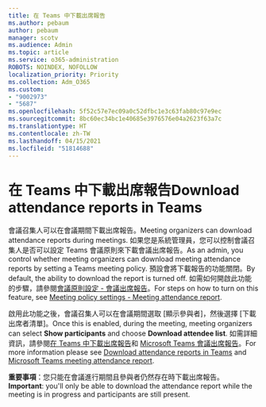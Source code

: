 ```yaml
---
title: 在 Teams 中下載出席報告
ms.author: pebaum
author: pebaum
manager: scotv
ms.audience: Admin
ms.topic: article
ms.service: o365-administration
ROBOTS: NOINDEX, NOFOLLOW
localization_priority: Priority
ms.collection: Adm_O365
ms.custom:
- "9002973"
- "5687"
ms.openlocfilehash: 5f52c57e7ec09a0c52dfbc1e3c63fab80c97e9ec
ms.sourcegitcommit: 8bc60ec34bc1e40685e3976576e04a2623f63a7c
ms.translationtype: HT
ms.contentlocale: zh-TW
ms.lasthandoff: 04/15/2021
ms.locfileid: "51814688"
---
```

# <a name="download-attendance-reports-in-teams"></a><span data-ttu-id="95bd2-102">在 Teams 中下載出席報告</span><span class="sxs-lookup"><span data-stu-id="95bd2-102">Download attendance reports in Teams</span></span>

<span data-ttu-id="95bd2-103">會議召集人可以在會議期間下載出席報告。</span><span class="sxs-lookup"><span data-stu-id="95bd2-103">Meeting organizers can download attendance reports during meetings.</span></span> <span data-ttu-id="95bd2-104">如果您是系統管理員，您可以控制會議召集人是否可以設定 Teams 會議原則來下載會議出席報告。</span><span class="sxs-lookup"><span data-stu-id="95bd2-104">As an admin, you control whether meeting organizers can download meeting attendance reports by setting a Teams meeting policy.</span></span> <span data-ttu-id="95bd2-105">預設會將下載報告的功能關閉。</span><span class="sxs-lookup"><span data-stu-id="95bd2-105">By default, the ability to download the report is turned off.</span></span> <span data-ttu-id="95bd2-106">如需如何開啟此功能的步驟，請參閱[會議原則設定 - 會議出席報告](https://docs.microsoft.com/microsoftteams/meeting-policies-in-teams#meeting-policy-settings---meeting-attendance-report)。</span><span class="sxs-lookup"><span data-stu-id="95bd2-106">For steps on how to turn on this feature, see  [Meeting policy settings - Meeting attendance report](https://docs.microsoft.com/microsoftteams/meeting-policies-in-teams#meeting-policy-settings---meeting-attendance-report).</span></span>

<span data-ttu-id="95bd2-107">啟用此功能之後，會議召集人可以在會議期間選取 [顯示參與者]，然後選擇 [下載出席者清單]。</span><span class="sxs-lookup"><span data-stu-id="95bd2-107">Once this is enabled, during the meeting, meeting organizers can select  **Show participants**  and choose  **Download attendee list**.</span></span> <span data-ttu-id="95bd2-108">如需詳細資訊，請參閱[在 Teams 中下載出席報告](https://support.office.com/article/download-attendance-reports-in-teams-ae7cf170-530c-47d3-84c1-3aedac74d310)和 [Microsoft Teams 會議出席報告](https://docs.microsoft.com/microsoftteams/teams-analytics-and-reports/meeting-attendance-report)。</span><span class="sxs-lookup"><span data-stu-id="95bd2-108">For more information please see [Download attendance reports in Teams](https://support.office.com/article/download-attendance-reports-in-teams-ae7cf170-530c-47d3-84c1-3aedac74d310) and [Microsoft Teams meeting attendance report](https://docs.microsoft.com/microsoftteams/teams-analytics-and-reports/meeting-attendance-report).</span></span>

<span data-ttu-id="95bd2-109">**重要事項**：您只能在會議進行期間且參與者仍然存在時下載出席報告。</span><span class="sxs-lookup"><span data-stu-id="95bd2-109">**Important**: you'll only be able to download the attendance report while the meeting is in progress and participants are still present.</span></span>